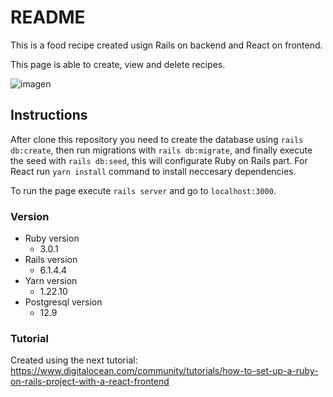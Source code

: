 # README

This is a food recipe created usign Rails on backend and React on frontend.

This page is able to create, view and delete recipes.

![imagen](https://user-images.githubusercontent.com/38772008/151912823-403bfb47-f21f-48b8-918a-95a16f923bfb.png)


## Instructions
After clone this repository you need to create the database using `rails db:create`, then run migrations with `rails db:migrate`, and finally execute the seed with `rails db:seed`, this will configurate Ruby on Rails part.
For React run `yarn install` command to install neccesary dependencies.

To run the page execute `rails server` and go to `localhost:3000`.

### Version

* Ruby version
   - 3.0.1
* Rails version
   - 6.1.4.4
* Yarn version
   - 1.22.10
* Postgresql version
   - 12.9

### Tutorial

Created using the next tutorial: https://www.digitalocean.com/community/tutorials/how-to-set-up-a-ruby-on-rails-project-with-a-react-frontend
